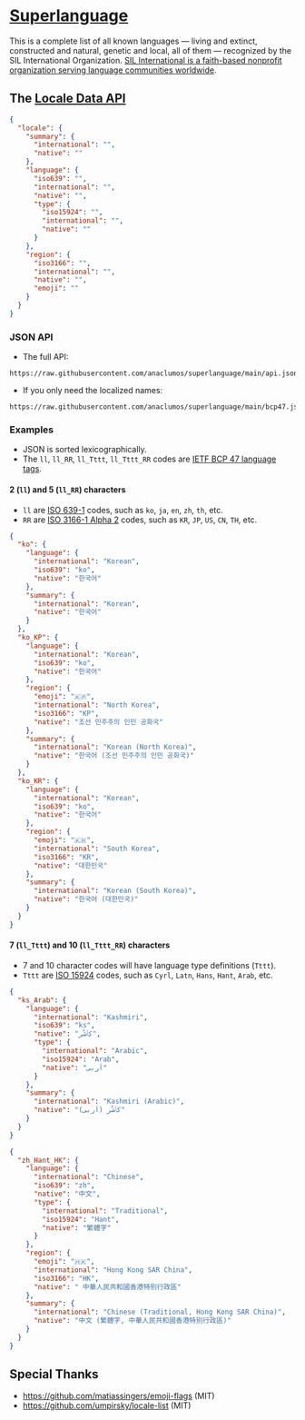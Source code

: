 # [Superlanguage](https://superlanguage.vercel.app)

This is a complete list of all known languages — living and extinct, constructed and natural, genetic and local, all of them — recognized by the SIL International Organization. [SIL International is a faith-based nonprofit organization serving language communities worldwide](https://www.sil.org/).

## The [Locale Data API](./api.json)

```json
{
  "locale": {
    "summary": {
      "international": "",
      "native": ""
    },
    "language": {
      "iso639": "",
      "international": "",
      "native": "",
      "type": {
        "iso15924": "",
        "international": "",
        "native": ""
      }
    },
    "region": {
      "iso3166": "",
      "international": "",
      "native": "",
      "emoji": ""
    }
  }
}
```

### JSON API

- The full API:

```
https://raw.githubusercontent.com/anaclumos/superlanguage/main/api.json
```

- If you only need the localized names:

```
https://raw.githubusercontent.com/anaclumos/superlanguage/main/bcp47.json
```

### Examples

- JSON is sorted lexicographically.
- The `ll`, `ll_RR`, `ll_Tttt`, `ll_Tttt_RR` codes are [IETF BCP 47 language tags](https://en.wikipedia.org/wiki/IETF_language_tag).

#### 2 (`ll`) and 5 (`ll_RR`) characters

- `ll` are [ISO 639-1](https://en.wikipedia.org/wiki/ISO_639-1) codes, such as `ko`, `ja`, `en`, `zh`, `th`, etc.
- `RR` are [ISO 3166-1 Alpha 2](https://en.wikipedia.org/wiki/ISO_3166-1) codes, such as `KR`, `JP`, `US`, `CN`, `TH`, etc.

```json
{
  "ko": {
    "language": {
      "international": "Korean",
      "iso639": "ko",
      "native": "한국어"
    },
    "summary": {
      "international": "Korean",
      "native": "한국어"
    }
  },
  "ko_KP": {
    "language": {
      "international": "Korean",
      "iso639": "ko",
      "native": "한국어"
    },
    "region": {
      "emoji": "🇰🇵",
      "international": "North Korea",
      "iso3166": "KP",
      "native": "조선 민주주의 인민 공화국"
    },
    "summary": {
      "international": "Korean (North Korea)",
      "native": "한국어 (조선 민주주의 인민 공화국)"
    }
  },
  "ko_KR": {
    "language": {
      "international": "Korean",
      "iso639": "ko",
      "native": "한국어"
    },
    "region": {
      "emoji": "🇰🇷",
      "international": "South Korea",
      "iso3166": "KR",
      "native": "대한민국"
    },
    "summary": {
      "international": "Korean (South Korea)",
      "native": "한국어 (대한민국)"
    }
  }
}
```

#### 7 (`ll_Tttt`) and 10 (`ll_Tttt_RR`) characters

- 7 and 10 character codes will have language type definitions (`Tttt`).
- `Tttt` are [ISO 15924](https://en.wikipedia.org/wiki/ISO_15924) codes, such as `Cyrl`, `Latn`, `Hans`, `Hant`, `Arab`, etc.

```json
{
  "ks_Arab": {
    "language": {
      "international": "Kashmiri",
      "iso639": "ks",
      "native": "کٲشُر",
      "type": {
        "international": "Arabic",
        "iso15924": "Arab",
        "native": "اَربی"
      }
    },
    "summary": {
      "international": "Kashmiri (Arabic)",
      "native": "کٲشُر (اَربی)"
    }
  }
}
```

```json
{
  "zh_Hant_HK": {
    "language": {
      "international": "Chinese",
      "iso639": "zh",
      "native": "中文",
      "type": {
        "international": "Traditional",
        "iso15924": "Hant",
        "native": "繁體字"
      }
    },
    "region": {
      "emoji": "🇭🇰",
      "international": "Hong Kong SAR China",
      "iso3166": "HK",
      "native": " 中華人民共和國香港特別行政區"
    },
    "summary": {
      "international": "Chinese (Traditional, Hong Kong SAR China)",
      "native": "中文 (繁體字, 中華人民共和國香港特別行政區)"
    }
  }
}
```

## Special Thanks

- https://github.com/matiassingers/emoji-flags (MIT)
- https://github.com/umpirsky/locale-list (MIT)
